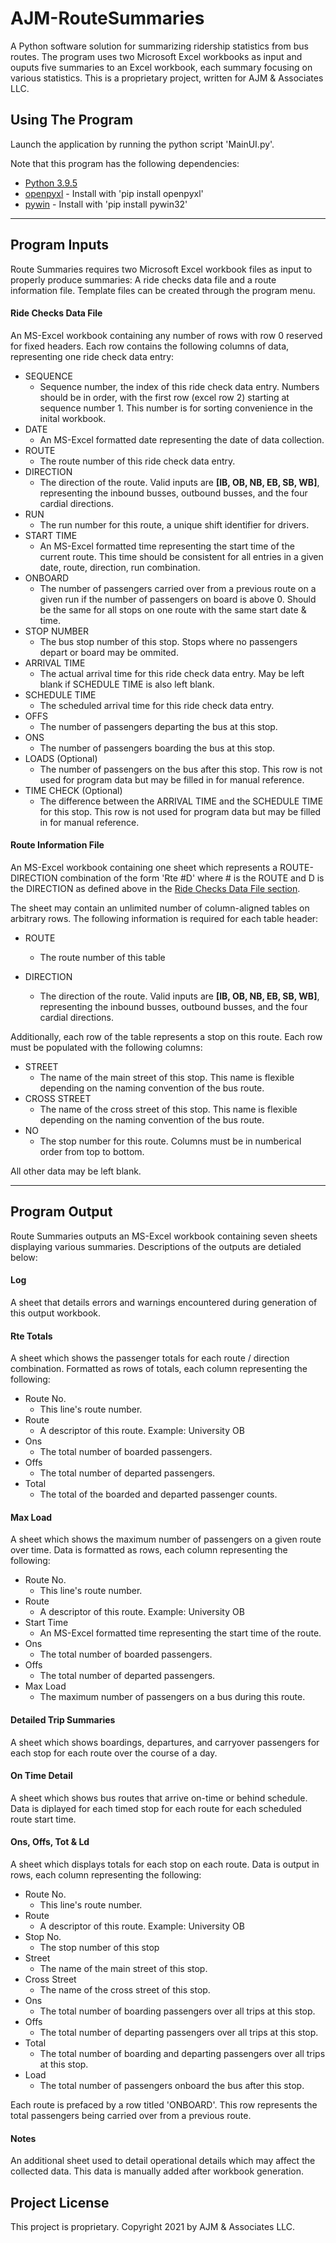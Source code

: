 # AJM-RouteSummaries

A Python software solution for summarizing ridership statistics from bus routes. The program uses two Microsoft Excel workbooks as input and ouputs five summaries to an Excel workbook, each summary focusing on various statistics. This is a proprietary project, written for AJM & Associates LLC.

## Using The Program
Launch the application by running the python script 'MainUI.py'.

Note that this program has the following dependencies:
* [Python 3.9.5](https://www.python.org/downloads/release/python-395/)
* [openpyxl](https://openpyxl.readthedocs.io/en/stable/) - Install with 'pip install openpyxl'
* [pywin](https://pypi.org/project/pywin/) - Install with 'pip install pywin32'

---

## Program Inputs
Route Summaries requires two Microsoft Excel workbook files as input to properly produce summaries: A ride checks data file and a route information file. Template files can be created through the program menu.

#### Ride Checks Data File
An MS-Excel workbook containing any number of rows with row 0 reserved for fixed headers. Each row contains the following columns of data, representing one ride check data entry:
* SEQUENCE
    * Sequence number, the index of this ride check data entry. Numbers should be in order, with the first row (excel row 2) starting at sequence number 1. This number is for sorting convenience in the inital workbook.
* DATE
    * An MS-Excel formatted date representing the date of data collection.
* ROUTE
    * The route number of this ride check data entry.
* DIRECTION
    * The direction of the route. Valid inputs are **[IB, OB, NB, EB, SB, WB]**, representing the inbound busses, outbound busses, and the four cardial directions.
* RUN
    * The run number for this route, a unique shift identifier for drivers.
* START TIME
    * An MS-Excel formatted time representing the start time of the current route. This time should be consistent for all entries in a  given date, route, direction, run combination.
* ONBOARD
    * The number of passengers carried over from a previous route on a given run if the number of passengers on board is above 0. Should be the same for all stops on one route with the same start date & time.
* STOP NUMBER
    * The bus stop number of this stop. Stops where no passengers depart or board may be ommited.
* ARRIVAL TIME
    * The actual arrival time for this ride check data entry. May be left blank if SCHEDULE TIME is also left blank.
* SCHEDULE TIME
    * The scheduled arrival time for this ride check data entry.
* OFFS
    * The number of passengers departing the bus at this stop.
* ONS
    * The number of passengers boarding the bus at this stop.
* LOADS (Optional)
    * The number of passengers on the bus after this stop. This row is not used for program data but may be filled in for manual reference.
* TIME CHECK (Optional)
    * The difference between the ARRIVAL TIME and the SCHEDULE TIME for this stop. This row is not used for program data but may be filled in for manual reference.

#### Route Information File
An MS-Excel workbook containing one sheet which represents a ROUTE-DIRECTION combination of the form 'Rte #D' where # is the ROUTE and D is the DIRECTION as defined above in the [Ride Checks Data File section](https://github.com/qcjames53/AJM-RouteSummaries#ride-checks-data-file).

The sheet may contain an unlimited number of column-aligned tables on arbitrary rows. The following information is required for each table header:

* ROUTE
    * The route number of this table

* DIRECTION
    * The direction of the route. Valid inputs are **[IB, OB, NB, EB, SB, WB]**, representing the inbound busses, outbound busses, and the four cardial directions. 

Additionally, each row of the table represents a stop on this route. Each row must be populated with the following columns:

* STREET
    * The name of the main street of this stop. This name is flexible depending on the naming convention of the bus route.
* CROSS STREET
    * The name of the cross street of this stop. This name is flexible depending on the naming convention of the bus route.
* NO
    * The stop number for this route. Columns must be in numberical order from top to bottom.

All other data may be left blank.

---

## Program Output
Route Summaries outputs an MS-Excel workbook containing seven sheets displaying various summaries. Descriptions of the outputs are detialed below:

#### Log
A sheet that details errors and warnings encountered during generation of this output workbook.

#### Rte Totals
A sheet which shows the passenger totals for each route / direction combination. Formatted as rows of totals, each column representing the following:
* Route No.
    * This line's route number.
* Route
    * A descriptor of this route. Example: University OB
* Ons
    * The total number of boarded passengers.
* Offs
    * The total number of departed passengers.
* Total
    * The total of the boarded and departed passenger counts.

#### Max Load
A sheet which shows the maximum number of passengers on a given route over time. Data is formatted as rows, each column representing the following:
* Route No.
    * This line's route number.
* Route
    * A descriptor of this route. Example: University OB
* Start Time
    * An MS-Excel formatted time representing the start time of the route.
* Ons
    * The total number of boarded passengers.
* Offs
    * The total number of departed passengers.
* Max Load
    * The maximum number of passengers on a bus during this route.

#### Detailed Trip Summaries
A sheet which shows boardings, departures, and carryover passengers for each stop for each route over the course of a day.

#### On Time Detail
A sheet which shows bus routes that arrive on-time or behind schedule. Data is diplayed for each timed stop for each route for each scheduled route start time.

#### Ons, Offs, Tot & Ld
A sheet which displays totals for each stop on each route. Data is output in rows, each column representing the following:
* Route No.
    * This line's route number.
* Route
    * A descriptor of this route. Example: University OB
* Stop No.
    * The stop number of this stop
* Street
    * The name of the main street of this stop.
* Cross Street
    * The name of the cross street of this stop.
* Ons
    * The total number of boarding passengers over all trips at this stop.
* Offs
    * The total number of departing passengers over all trips at this stop.
* Total
    * The total number of boarding and departing passengers over all trips at this stop.
* Load
    * The total number of passengers onboard the bus after this stop.

Each route is prefaced by a row titled 'ONBOARD'. This row represents the total passengers being carried over from a previous route.

#### Notes
An additional sheet used to detail operational details which may affect the collected data. This data is manually added after workbook generation.

## Project License
This project is proprietary. Copyright 2021 by AJM & Associates LLC.